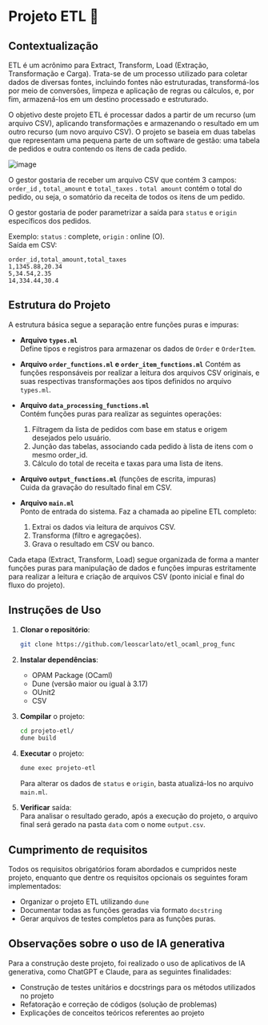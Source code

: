 # Projeto ETL 🔧

## Contextualização
ETL é um acrônimo para Extract, Transform, Load (Extração, Transformação e Carga). Trata-se de um
processo utilizado para coletar dados de diversas fontes, incluindo fontes não estruturadas,
transformá-los por meio de conversões, limpeza e aplicação de regras ou cálculos, e, por fim,
armazená-los em um destino processado e estruturado.

O objetivo deste projeto ETL é processar dados a partir de um recurso (um arquivo CSV), aplicando
transformações e armazenando o resultado em um outro recurso (um novo arquivo CSV).
O projeto se baseia em duas tabelas que representam uma pequena parte de um software de
gestão: uma tabela de pedidos e outra contendo os itens de cada pedido.

![image](https://github.com/user-attachments/assets/de53e103-23d6-4f9c-b912-512afb1ffe24)

O gestor gostaria de receber um arquivo CSV que contém 3 campos: `order_id` , `total_amount` e
`total_taxes` . `total amount` contém o total do pedido, ou seja, o somatório da receita de todos os
itens de um pedido.

O gestor gostaria de poder parametrizar a saída para `status` e `origin` específicos dos pedidos.

Exemplo: `status` : complete, `origin` : online (O).<br>
Saída em CSV:
```csv
order_id,total_amount,total_taxes
1,1345.88,20.34
5,34.54,2.35
14,334.44,30.4
```

## Estrutura do Projeto

A estrutura básica segue a separação entre funções puras e impuras:

- **Arquivo `types.ml`**  
  Define tipos e registros para armazenar os dados de `Order` e `OrderItem`.

- **Arquivo `order_functions.ml` e `order_item_functions.ml`**
  Contém as funções responsáveis por realizar a leitura dos arquivos CSV originais, e suas respectivas transformações aos tipos definidos no arquivo `types.ml`.

- **Arquivo `data_processing_functions.ml`**  
  Contém funções puras para realizar as seguintes operações:
  1. Filtragem da lista de pedidos com base em status e origem desejados pelo usuário.
  2. Junção das tabelas, associando cada pedido à lista de itens com o mesmo order_id.
  3. Cálculo do total de receita e taxas para uma lista de itens.  
  
- **Arquivo `output_functions.ml`** (funções de escrita, impuras)  
  Cuida da gravação do resultado final em CSV.

- **Arquivo `main.ml`**  
  Ponto de entrada do sistema. Faz a chamada ao pipeline ETL completo:
  1. Extrai os dados via leitura de arquivos CSV.  
  2. Transforma (filtro e agregações).  
  3. Grava o resultado em CSV ou banco.

Cada etapa (Extract, Transform, Load) segue organizada de forma a manter funções puras para manipulação de dados e funções impuras estritamente para realizar a leitura e criação de arquivos CSV (ponto inicial e final do fluxo do projeto).

## Instruções de Uso

1. **Clonar o repositório**:
   ```bash
   git clone https://github.com/leoscarlato/etl_ocaml_prog_func
   ``` 
2. **Instalar dependências**:
   - OPAM Package (OCaml)
   - Dune (versão maior ou igual à 3.17)
   - OUnit2
   - CSV  
3. **Compilar** o projeto:
   ```bash
   cd projeto-etl/
   dune build
   ```
4. **Executar** o projeto:
   ```bash
   dune exec projeto-etl
   ```
   Para alterar os dados de `status` e `origin`, basta atualizá-los no arquivo `main.ml`.
   
6. **Verificar** saída:<br>
   Para analisar o resultado gerado, após a execução do projeto, o arquivo final será gerado na pasta `data` com o nome `output.csv`.

## Cumprimento de requisitos
Todos os requisitos obrigatórios foram abordados e cumpridos neste projeto, enquanto que dentre os requisitos opcionais os seguintes foram implementados:
- Organizar o projeto ETL utilizando `dune`
- Documentar todas as funções geradas via formato `docstring`
- Gerar arquivos de testes completos para as funções puras.

## Observações sobre o uso de IA generativa
Para a construção deste projeto, foi realizado o uso de aplicativos de IA generativa, como ChatGPT e Claude, para as seguintes finalidades:
- Construção de testes unitários e docstrings para os métodos utilizados no projeto
- Refatoração e correção de códigos (solução de problemas)
- Explicações de conceitos teóricos referentes ao projeto
   
